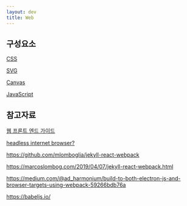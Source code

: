 ```yaml
---
layout: dev
title: Web
---
```

## 구성요소

[CSS](CSS)

<!-- 
[DOM](DOM)
-->

[SVG](SVG)

[Canvas](Canvas)

[JavaScript](JavaScript)



## 참고자료

[웹 프론트 엔드 가이드](https://github.com/grab/front-end-guide)

[headless internet browser?](https://stackoverflow.com/questions/814757/headless-internet-browser/814929#814929)

<https://github.com/mlomboglia/jekyll-react-webpack>

<https://marcoslombog.com/2019/04/07/jekyll-react-webpack.html>

<https://medium.com/@ad_harmonium/build-to-both-electron-js-and-browser-targets-using-webpack-59266bdb76a>

<https://babeljs.io/>